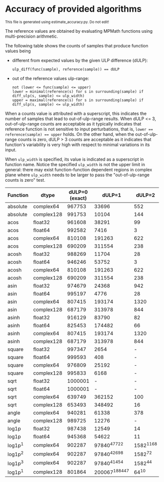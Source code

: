 
# Accuracy of provided algorithms

<sub>This file is generated using estimate_accuracy.py. Do not edit!</sub>

The reference values are obtained by evaluating MPMath functions using
multi-precision arithmetic.

The following table shows the counts of samples that produce function
values being
- different from expected values by the given ULP difference (dULP):
  ```
  ulp_diff(func(sample), reference(sample)) == dULP
  ```

- out of the reference values ulp-range:
  ```
  not (lower <= func(sample) <= upper)
  lower = minimal(reference(s) for s in surrounding(sample) if diff_ulp(s, sample) <= ulp_width)
  upper = maximal(reference(s) for s in surrounding(sample) if diff_ulp(s, sample) <= ulp_width)
  ```

When a counts value is attributed with a superscript, this indicates
the number of samples that lead to out-of-ulp-range results. When dULP
<= 3, out-of-ulp-range counts are acceptable as it typically indicates
that reference function is not sensitive to input perturbations, that
is, `lower == reference(sample) == upper` holds. On the other hand,
when the out-of-ulp-range counts is zero, dULP > 3 counts are
acceptable as it indicates that function's variability is very high
with respect to minimal variations in its input.

When `ulp_width` is specified, its value is indicated as a superscript
in function name. Notice the specified `ulp_width` is not the upper
limit in general: there may exist function-function dependent regions
in complex plane where `ulp_width` needs to be larger to pass the
"out-of-ulp-range counts is zero" test.


| Function | dtype | dULP=0 (exact) | dULP=1 | dULP=2 | dULP=3 | dULP>3 |
| -------- | ----- | -------------- | ------ | ------ | ------ | ------ |
| absolute | complex64 | 967753 | 33696 | 552 | - | - |
| absolute | complex128 | 991753 | 10104 | 144 | - | - |
| acos | float32 | 961608 | 38291 | 99 | 3 | - |
| acos | float64 | 992582 | 7416 | 3 | - | - |
| acos | complex64 | 810108 | 191263 | 622 | 8 | - |
| acos | complex128 | 690209 | 311554 | 238 | - | - |
| acosh | float32 | 988269 | 11704 | 28 | - | - |
| acosh | float64 | 946246 | 53752 | 3 | - | - |
| acosh | complex64 | 810108 | 191263 | 622 | 8 | - |
| acosh | complex128 | 690209 | 311554 | 238 | - | - |
| asin | float32 | 974679 | 24368 | 942 | 12 | - |
| asin | float64 | 995197 | 4776 | 28 | - | - |
| asin | complex64 | 807415 | 193174 | 1320 | 92 | - |
| asin | complex128 | 687179 | 313978 | 844 | - | - |
| asinh | float32 | 916129 | 83790 | 82 | - | - |
| asinh | float64 | 825453 | 174482 | 66 | - | - |
| asinh | complex64 | 807415 | 193174 | 1320 | 92 | - |
| asinh | complex128 | 687179 | 313978 | 844 | - | - |
| square | float32 | 997347 | 2654 | - | - | - |
| square | float64 | 999593 | 408 | - | - | - |
| square | complex64 | 976809 | 25192 | - | - | - |
| square | complex128 | 995833 | 6168 | - | - | - |
| sqrt | float32 | 1000001 | - | - | - | - |
| sqrt | float64 | 1000001 | - | - | - | - |
| sqrt | complex64 | 639749 | 362152 | 100 | - | - |
| sqrt | complex128 | 653493 | 348492 | 16 | - | - |
| angle | complex64 | 940281 | 61338 | 378 | 4 | - |
| angle | complex128 | 989725 | 12276 | - | - | - |
| log1p | float32 | 987438 | 12549 | 14 | - | - |
| log1p | float64 | 945368 | 54622 | 11 | - | - |
| log1p<sup>1</sup> | complex64 | 902287 | 97840<sup>47722</sup> | 1582<sup>1168</sup> | 102<sup>28</sup> | 190<sup>22</sup>!! |
| log1p<sup>2</sup> | complex64 | 902287 | 97840<sup>42698</sup> | 1582<sup>72</sup> | 102<sup>6</sup> | 190<sup>2</sup>!! |
| log1p<sup>3</sup> | complex64 | 902287 | 97840<sup>41454</sup> | 1582<sup>44</sup> | 102 | 190 |
| log1p<sup>1</sup> | complex128 | 801864 | 200067<sup>188447</sup> | 64<sup>10</sup> | 6 | - |
